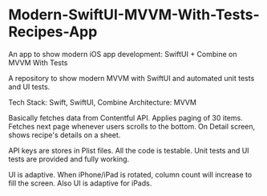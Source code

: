 # Modern-SwiftUI-MVVM-With-Tests-Recipes-App

An app to show modern iOS app development: SwiftUI + Combine on MVVM With Tests

A repository to show modern MVVM with SwiftUI and automated unit tests and UI tests.

Tech Stack: Swift, SwiftUI, Combine 
Architecture: MVVM

Basically fetches data from Contentful API. Applies paging of 30 items. Fetches next page whenever users scrolls to the bottom. On Detail screen, shows recipe's details on a sheet.

API keys are stores in Plist files. All the code is testable. Unit tests and UI tests are provided and fully working.

UI is adaptive. When iPhone/iPad is rotated, column count will increase to fill the screen. Also UI is adaptive for iPads.
